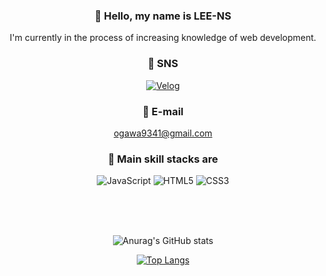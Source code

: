 <div align="center">

### 👤 Hello, my name is LEE-NS
I'm currently in the process of increasing knowledge of web development.
  
</div>

<div align="center">
  
### 🤝 SNS
[![Velog](http://img.shields.io/badge/-Velog-20C997?style=for-the-badge)](https://velog.io/@frog41/posts)

</div>

<div align="center">
  
### 📧 E-mail
ogawa9341@gmail.com

</div>

<div align="center">
  
### 🔧 Main skill stacks are
![JavaScript](https://img.shields.io/badge/javascript-%23323330.svg?style=for-the-badge&logo=javascript&logoColor=%23F7DF1E) ![HTML5](https://img.shields.io/badge/html5-%23E34F26.svg?style=for-the-badge&logo=html5&logoColor=white) ![CSS3](https://img.shields.io/badge/css3-%231572B6.svg?style=for-the-badge&logo=css3&logoColor=white)

</div>

<br><br><br>

<div align="center">
  
![Anurag's GitHub stats](https://github-readme-stats.vercel.app/api?username=LEE-NS&show_icons=true&theme=onedark)

[![Top Langs](https://github-readme-stats.vercel.app/api/top-langs/?username=LEE-NS&langs_count=5&layout=compact&theme=onedark)](https://github.com/LEE-NS)﻿

</div>





<!--
**LEE-NS/LEE-NS** is a ✨ _special_ ✨ repository because its `README.md` (this file) appears on your GitHub profile.

Here are some ideas to get you started:

- 🔭 I’m currently working on ...
- 🌱 I’m currently learning ...
- 👯 I’m looking to collaborate on ...
- 🤔 I’m looking for help with ...
- 💬 Ask me about ...
- 📫 How to reach me: ...
- 😄 Pronouns: ...
- ⚡ Fun fact: ...
-->
